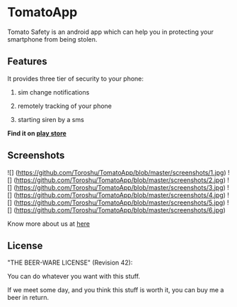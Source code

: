 # TomatoApp
Tomato Safety is an android app which can help you in protecting your smartphone from being stolen.


## Features

It provides three tier of security to your phone:

1. sim change notifications

2. remotely tracking of your phone

3. starting siren by a sms



**Find it on [play store](https://play.google.com/store/apps/details?id=toroshu.tomato)**

## Screenshots

![] (https://github.com/Toroshu/TomatoApp/blob/master/screenshots/1.jpg)
![] (https://github.com/Toroshu/TomatoApp/blob/master/screenshots/2.jpg)
![] (https://github.com/Toroshu/TomatoApp/blob/master/screenshots/3.jpg)
![] (https://github.com/Toroshu/TomatoApp/blob/master/screenshots/4.jpg)
![] (https://github.com/Toroshu/TomatoApp/blob/master/screenshots/5.jpg)
![] (https://github.com/Toroshu/TomatoApp/blob/master/screenshots/6.jpg)

Know more about us at [here](http://torosohulabs.co)

## License

"THE BEER-WARE LICENSE" (Revision 42):

You can do whatever you want with this stuff. 

If we meet some day, and you think this stuff is worth it, you can buy me a beer in return.
